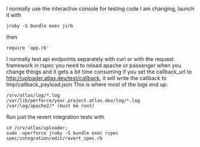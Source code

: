I normally use the interactive console for testing code I am changing, launch it with
```
jruby -S bundle exec jirb
```
then 
```
require 'app.rb'
```

I normally test api endpoints separately with curl or with the request framework in rspec
you need to reload apache or passenger when you change things and it gets a bit time consuming
if you set the callback_url to http://uploader.atlas.dev/test/callback, it will write the callback to tmp/callback_payload.json
This is where most of the logs end up:
```
/srv/atlas/log/*.log
/var/lib/perforce/your.project.atlas.dev/log/*.log
/var/log/apache2/* (must be root)
```

Run just the revert integration tests with
```
cd /srv/atlas/uploader; 
sudo -uperforce jruby -S bundle exec rspec spec/integration/edit/revert_spec.rb
```
